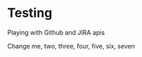 Testing
=============

Playing with Github and JIRA apis

Change me, two, three, four, five, six, seven
